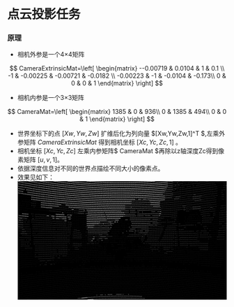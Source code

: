 # 点云投影任务

### 原理
+ 相机外参是一个4×4矩阵
  
$$
CameraExtrinsicMat=\left[
 \begin{matrix}
    --0.00719 & 0.0104 & 1 & 0.1 \\
   -1 & -0.00225 & -0.00721 & -0.0182 \\
  -0.00223 & -1 & -0.0104 & -0.173\\
   0 & 0 & 0 & 1 
  \end{matrix}
  \right]
$$

+ 相机内参是一个3×3矩阵

$$
CameraMat=\left[
 \begin{matrix}
  1385 & 0 & 936\\
  0 &  1385 & 494\\
   0 &  0 & 1 
  \end{matrix}
  \right] 
$$

+ 世界坐标下的点 $[Xw,Yw,Zw]$ 扩维后化为列向量 $[Xw,Yw,Zw,1]^T $,左乘外参矩阵 $CameraExtrinsicMat$ 得到相机坐标 $[Xc,Yc,Zc,1]$ 。
+ 相机坐标 $[Xc,Yc,Zc]$ 左乘内参矩阵$ CameraMat $再除以z轴深度Zc得到像素矩阵 $[u,v,1]$。
+ 依据深度信息对不同的世界点描绘不同大小的像素点。
+ 效果见如下：
![](https://github.com/b-Acid/24-vision-lwh/blob/main/%E7%82%B9%E4%BA%91%E6%8A%95%E5%BD%B1%E4%BB%BB%E5%8A%A1/outputs/one/cloud_2.jpg?raw=true)
